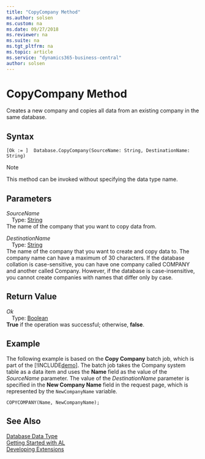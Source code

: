 ```yaml
---
title: "CopyCompany Method"
ms.author: solsen
ms.custom: na
ms.date: 09/27/2018
ms.reviewer: na
ms.suite: na
ms.tgt_pltfrm: na
ms.topic: article
ms.service: "dynamics365-business-central"
author: solsen
---
```

[//]: # (START>DO_NOT_EDIT)
[//]: # (IMPORTANT:Do not edit any of the content between here and the END>DO_NOT_EDIT.)
[//]: # (Any modifications should be made in the .resx files in the ModernDev repo.)
# CopyCompany Method
Creates a new company and copies all data from an existing company in the same database.

## Syntax
```
[Ok := ]  Database.CopyCompany(SourceName: String, DestinationName: String)
```
> [!NOTE]  
> This method can be invoked without specifying the data type name.  
## Parameters
*SourceName*  
&emsp;Type: [String](string-data-type.md)  
The name of the company that you want to copy data from.
        
*DestinationName*  
&emsp;Type: [String](string-data-type.md)  
The name of the company that you want to create and copy data to. The company name can have a maximum of 30 characters. If the database collation is case-sensitive, you can have one company called COMPANY and another called Company. However, if the database is case-insensitive, you cannot create companies with names that differ only by case.  


## Return Value
*Ok*  
&emsp;Type: [Boolean](boolean-data-type.md)  
**True** if the operation was successful; otherwise, **false**.  
  


[//]: # (IMPORTANT: END>DO_NOT_EDIT)


## Example  
 The following example is based on the **Copy Company** batch job, which is part of the [!INCLUDE[demo](../includes/demo_md.md)]. The batch job takes the Company system table as a data item and uses the **Name** field as the value of the *SourceName* parameter. The value of the *DestinationName* parameter is specified in the **New Company Name** field in the request page, which is represented by the `NewCompanyName` variable.  

```  
COPYCOMPANY(Name, NewCompanyName);  
```  

## See Also
[Database Data Type](database-data-type.md)  
[Getting Started with AL](../devenv-get-started.md)  
[Developing Extensions](../devenv-dev-overview.md)